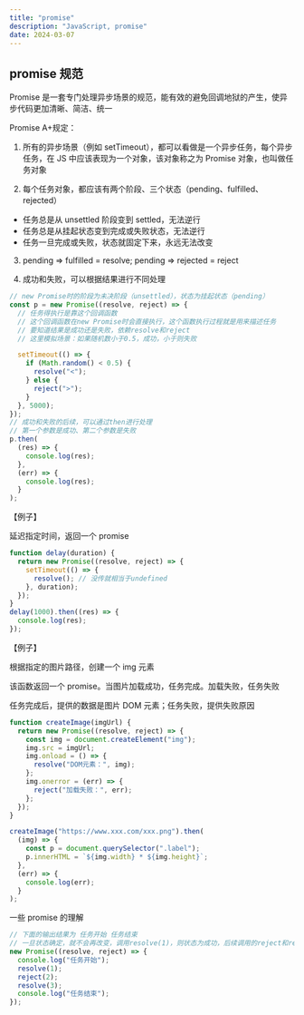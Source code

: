 ```yaml
---
title: "promise"
description: "JavaScript, promise"
date: 2024-03-07
---
```


## promise 规范

Promise 是一套专门处理异步场景的规范，能有效的避免回调地狱的产生，使异步代码更加清晰、简洁、统一

Promise A+规定：

1. 所有的异步场景（例如 setTimeout），都可以看做是一个异步任务，每个异步任务，在 JS 中应该表现为一个对象，该对象称之为 Promise 对象，也叫做任务对象

2. 每个任务对象，都应该有两个阶段、三个状态（pending、fulfilled、rejected）

- 任务总是从 unsettled 阶段变到 settled，无法逆行
- 任务总是从挂起状态变到完成或失败状态，无法逆行
- 任务一旦完成或失败，状态就固定下来，永远无法改变

3. pending => fulfilled = resolve; pending => rejected = reject

4. 成功和失败，可以根据结果进行不同处理

```js
// new Promise时的阶段为未决阶段（unsettled），状态为挂起状态（pending）
const p = new Promise((resolve, reject) => {
  // 任务得执行是靠这个回调函数
  // 这个回调函数在new Promise时会直接执行，这个函数执行过程就是用来描述任务
  // 要知道结果是成功还是失败，依赖resolve和reject
  // 这里模拟场景：如果随机数小于0.5，成功，小于则失败

  setTimeout(() => {
    if (Math.random() < 0.5) {
      resolve("<");
    } else {
      reject(">");
    }
  }, 5000);
});
// 成功和失败的后续，可以通过then进行处理
// 第一个参数是成功、第二个参数是失败
p.then(
  (res) => {
    console.log(res);
  },
  (err) => {
    console.log(res);
  }
);
```

【例子】

延迟指定时间，返回一个 promise

```js
function delay(duration) {
  return new Promise((resolve, reject) => {
    setTimeout(() => {
      resolve(); // 没传就相当于undefined
    }, duration);
  });
}
delay(1000).then((res) => {
  console.log(res);
});
```

【例子】

根据指定的图片路径，创建一个 img 元素

该函数返回一个 promise。当图片加载成功，任务完成。加载失败，任务失败

任务完成后，提供的数据是图片 DOM 元素；任务失败，提供失败原因

```js
function createImage(imgUrl) {
  return new Promise((resolve, reject) => {
    const img = document.createElement("img");
    img.src = imgUrl;
    img.onload = () => {
      resolve("DOM元素：", img);
    };
    img.onerror = (err) => {
      reject("加载失败：", err);
    };
  });
}

createImage("https://www.xxx.com/xxx.png").then(
  (img) => {
    const p = document.querySelector(".label");
    p.innerHTML = `${img.width} * ${img.height}`;
  },
  (err) => {
    console.log(err);
  }
);
```

一些 promise 的理解

```js
// 下面的输出结果为 任务开始 任务结束
// 一旦状态确定，就不会再改变，调用resolve(1)，则状态为成功，后续调用的reject和resolve无效
new Promise((resolve, reject) => {
  console.log("任务开始");
  resolve(1);
  reject(2);
  resolve(3);
  console.log("任务结束");
});
```
